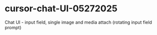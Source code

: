# cursor-chat-UI-05272025
Chat UI - input field, single image and media attach (rotating input field prompt)
